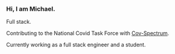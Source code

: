 ### Hi, I am Michael.

Full stack.

Contributing to the National Covid Task Force with [Cov-Spectrum](https://cov-spectrum.org).

Currently working as a full stack engineer and a student.
